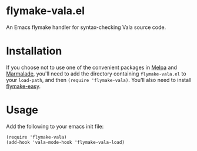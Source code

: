 flymake-vala.el
===============

An Emacs flymake handler for syntax-checking Vala source code.

Installation
=============

If you choose not to use one of the convenient packages in
[Melpa][melpa] and [Marmalade][marmalade], you'll need to add the
directory containing `flymake-vala.el` to your `load-path`, and then
`(require 'flymake-vala)`. You'll also need to install
[flymake-easy](https://github.com/purcell/flymake-easy).

Usage
=====

Add the following to your emacs init file:

    (require 'flymake-vala)
    (add-hook 'vala-mode-hook 'flymake-vala-load)


[marmalade]: http://marmalade-repo.org
[melpa]: http://melpa.org
